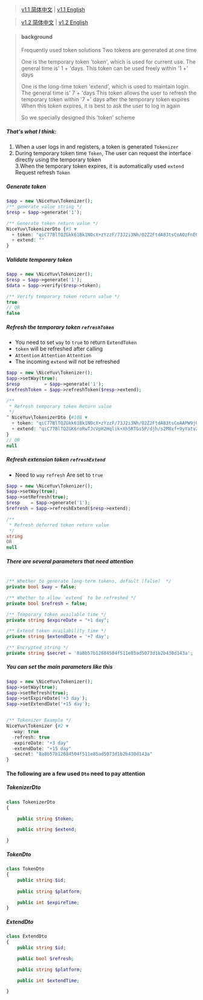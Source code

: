> [v1.1 简体中文](./doc-v1/README.zh-CN.md) | [v1.1 English](./doc-v1/README.md)

> [v1.2 简体中文](README.zh-CN.md) | [v1.2 English](README.md)

> #### background
> Frequently used token solutions
> Two tokens are generated at one time
>
> One is the temporary token 'token', which is used for current use. The general time is' 1 + 'days.
> This token can be used freely within '1 +' days
>
> One is the long-time token 'extend', which is used to maintain login. The general time is' 7 + 'days
> This token allows the user to refresh the temporary token within '7 +' days after the temporary token expires
> When this token expires, it is best to ask the user to log in again
>
> So we specially designed this 'token' scheme


##### That's what I think:<br/>
1. When a user logs in and registers, a token is generated `Tokenizer`<br/>
2. During temporary token time `Token`, The user can request the interface directly using the temporary token<br/>
3.When the temporary token expires, it is automatically used `extend` Request refresh `Token` <br/>

##### Generate token
```php
$app = new \NiceYuv\Tokenizer();
/** generate value string */
$resp = $app->generate('1');

/** Generate token return value */
NiceYuv\TokenizerDto {#5 ▼
  + token: "qiC77BlTQZGkk61Bk1NOcX+zYzzF/73J2i3Nh/O2Z2FtdA83tsCoAOzFnEGnBDaHh8OSwOxgVEw="
  + extend: ""
}
```


##### Validate temporary token
```php
$app = new \NiceYuv\Tokenizer();
$resp = $app->generate('1');
$data = $app->verify($resp->token);

/** Verify temporary token return value */
true
// OR
false
```

##### Refresh the temporary token `refreshToken`
- You need to set `way` to `true` to return `ExtendToken`
- `token` will be refreshed after calling
- `Attention` `Attention` `Attention`
- The incoming `extend` will not be refreshed
```php
$app = new \NiceYuv\Tokenizer();
$app->setWay(true);
$resp         = $app->generate('1');
$refreshToken = $app->refreshToken($resp->extend);

/** 
 * Refresh temporary token Return value
 */
^ NiceYuv\TokenizerDto {#108 ▼
  + token: "qiC77BlTQZGkk61Bk1NOcX+zYzzF/73J2i3Nh/O2Z2FtdA83tsCoAAPW9jG3T85lUquL4biDeL8="
  + extend: "qiC77BlTQZGK6roRwTJcVpH2Hqlik+Xh5RTGs5P/djh/s2M8xf+9yYatvZoK+vESBrLXfb3u+6a+r0/hz3UowsUTNREYcR/4"
}
// OR
null
```


##### Refresh extension token `refreshExtend`
- Need to `way` `refresh` Are set to `true`
```php
$app = new \NiceYuv\Tokenizer();
$app->setWay(true);
$app->setRefresh(true);
$resp    = $app->generate('1');
$refresh = $app->refreshExtend($resp->extend);

/** 
 * Refresh deferred token return value
 */
string
OR
null
```

##### There are several parameters that need attention
```php

/** Whether to generate long-term tokens, default (false)  */
private bool $way = false;

/** Whether to allow `extend` to be refreshed */ 
private bool $refresh = false;

/** Temporary token available time */
private string $expireDate = "+1 day";

/** Extend token availability time */
private string $extendDate = '+7 day';

/** Encrypted string */
private string $secret = '8a8b57b12684504f511e85ad5073d1b2b430d143a';
```


##### You can set the main parameters like this
```php
$app = new \NiceYuv\Tokenizer();
$app->setWay(true);
$app->setRefresh(true);
$app->setExpireDate('+3 day');
$app->setExtendDate('+15 day');


/** Tokenizer Example */
NiceYuv\Tokenizer {#2 ▼
  -way: true
  -refresh: true
  -expireDate: "+3 day"
  -extendDate: "+15 day"
  -secret: "8a8b57b12684504f511e85ad5073d1b2b430d143a"
}
```

#### The following are a few used `Dto` need to pay attention
##### TokenizerDto
```php
class TokenizerDto
{

    public string $token;

    public string $extend;

}
```

##### TokenDto
```php
class TokenDto
{
    public string $id;
    
    public string $platform;

    public int $expireTime;
}
```

##### ExtendDto
```php
class ExtendDto
{
    public string $id;

    public bool $refresh;

    public string $platform;

    public int $extendTime;

}
```